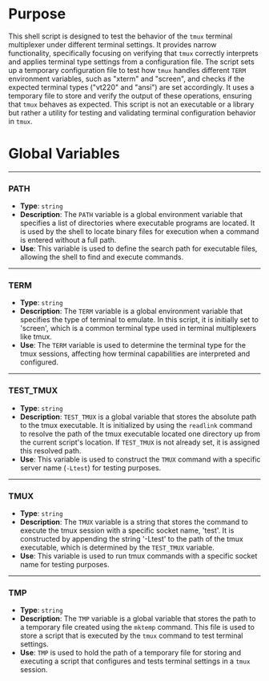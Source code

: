 # Purpose
This shell script is designed to test the behavior of the `tmux` terminal multiplexer under different terminal settings. It provides narrow functionality, specifically focusing on verifying that `tmux` correctly interprets and applies terminal type settings from a configuration file. The script sets up a temporary configuration file to test how `tmux` handles different `TERM` environment variables, such as "xterm" and "screen", and checks if the expected terminal types ("vt220" and "ansi") are set accordingly. It uses a temporary file to store and verify the output of these operations, ensuring that `tmux` behaves as expected. This script is not an executable or a library but rather a utility for testing and validating terminal configuration behavior in `tmux`.
# Global Variables

---
### PATH
- **Type**: `string`
- **Description**: The `PATH` variable is a global environment variable that specifies a list of directories where executable programs are located. It is used by the shell to locate binary files for execution when a command is entered without a full path.
- **Use**: This variable is used to define the search path for executable files, allowing the shell to find and execute commands.


---
### TERM
- **Type**: `string`
- **Description**: The `TERM` variable is a global environment variable that specifies the type of terminal to emulate. In this script, it is initially set to 'screen', which is a common terminal type used in terminal multiplexers like tmux.
- **Use**: The `TERM` variable is used to determine the terminal type for the tmux sessions, affecting how terminal capabilities are interpreted and configured.


---
### TEST_TMUX
- **Type**: `string`
- **Description**: `TEST_TMUX` is a global variable that stores the absolute path to the tmux executable. It is initialized by using the `readlink` command to resolve the path of the tmux executable located one directory up from the current script's location. If `TEST_TMUX` is not already set, it is assigned this resolved path.
- **Use**: This variable is used to construct the `TMUX` command with a specific server name (`-Ltest`) for testing purposes.


---
### TMUX
- **Type**: `string`
- **Description**: The `TMUX` variable is a string that stores the command to execute the tmux session with a specific socket name, 'test'. It is constructed by appending the string '-Ltest' to the path of the tmux executable, which is determined by the `TEST_TMUX` variable.
- **Use**: This variable is used to run tmux commands with a specific socket name for testing purposes.


---
### TMP
- **Type**: `string`
- **Description**: The `TMP` variable is a global variable that stores the path to a temporary file created using the `mktemp` command. This file is used to store a script that is executed by the `tmux` command to test terminal settings.
- **Use**: `TMP` is used to hold the path of a temporary file for storing and executing a script that configures and tests terminal settings in a `tmux` session.


